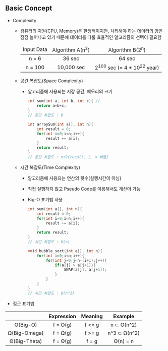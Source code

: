 ## Basic Concept

- Complexity

  - 컴퓨터의 자원(CPU, Memory)은 한정적이지만, 처리해야 하는 데이터의 양은 점점 늘어나고 있기 때문에 데이터를 다룰 효율적인 알고리즘의 선택이 필요함

    <table style="text-align:center">
        <thead>
            <tr>
                <td>Input Data</td>
                <td>Algorithm A(n<sup>2</sup>)</td>
                <td>Algorithm B(2<sup>n</sup>)</td>
            </tr>
        </thead>
        <tbody>
            <tr>
                <td>n = 6</td>
                <td>36 sec</td>
                <td>64 sec</td>
            </tr>
            <tr>
                <td>n = 100</td>
                <td>10,000 sec</td>
                <td>2<sup>100</sup> sec (= 4 * 10<sup>22</sup> year)</td>
            </tr>
        </tbody>
    </table>

    

  - 공간 복잡도(Space Complexity)

    - 알고리즘에 사용되는 저장 공간, 메모리의 크기

      ```c
      int sum(int a, int b, int c){ // 
          return a+b+c;
      }
      // 공간 복잡도 : 0
      
      int arraySum(int a[], int n){
          int result = 0;
          for(int i=0;i<n;i++){
              result += a[i];
          }
          return result;
      }
      // 공간 복잡도 : n+2(result, i, a 배열)
      ```

      

  - 시간 복잡도(Time Complexity)

    - 알고리즘에 사용되는 연산의 횟수(실행시간이 아님)
    - 직접 실행하지 않고 Pseudo Code를 이용해서도 계산이 가능

    - Big-O 표기법 사용

      ```c
      int sum(int a[], int n){
          int result = 0;
          for(int i=0;i<n;i++){
              result += a[i];
          }
          return result;
      }
      // 시간 복잡도 : O(n)
      
      void bubble_sort(int a[], int n){
          for(int i=0;i<n;i++){
              for(int j=0;j<n-(i+1);j++){
                  if(a[j] > a[j+1]){
                      SWAP(a[j], a[j+1]);
                  }
              }
          }
      }
      // 시간 복잡도 : O(n^2)
      ```

- 점근 표기법

|              | Expression | Meaning |   Example    |
| :----------: | :--------: | :-----: | :----------: |
|   O(Big-O)   |  f = O(g)  | f <= g  |  n ⊂ O(n^2)  |
| Ω(Big-Omega) |  f = Ω(g)  | f >= g  | n^3 ⊂ Ω(n^2) |
| Θ(Big-Theta) |  f = Θ(g)  |  f = g  |   Θ(n) = n   |

